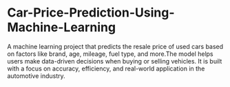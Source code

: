 # Car-Price-Prediction-Using-Machine-Learning
A machine learning project that predicts the resale price of used cars based on factors like brand, age, mileage, fuel type, and more.The model helps users make data-driven decisions when buying or selling vehicles. It is built with a focus on accuracy, efficiency, and real-world application in the automotive industry.
